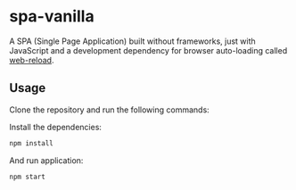 # spa-vanilla

A SPA (Single Page Application) built without frameworks, just with JavaScript and a development dependency for browser auto-loading called [web-reload](https://github.com/jonhoffmam/web-reload).

## Usage

Clone the repository and run the following commands:

Install the dependencies:

```bash
npm install
```

And run application:

```bash
npm start
```
